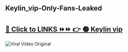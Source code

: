 
 ## Keylin_vip-Only-Fans-Leaked

# <h2><a href="https://clipsfans.com/Keylin_vip&ref=git">🔗 Click to LINKS ⏩⏩ 👉 🟢 Keylin vip </a></h2>

<a href="https://clipsfans.com/Keylin_vip&ref=git" rel="nofollow" data-target="animated-image.originalLink"><img src="https://i.ibb.co.com/xMMVF88/686577567.gif" alt="Viral Video Original" style="max-width: 100%; display: inline-block;" data-target="animated-image.originalImage"></a>
